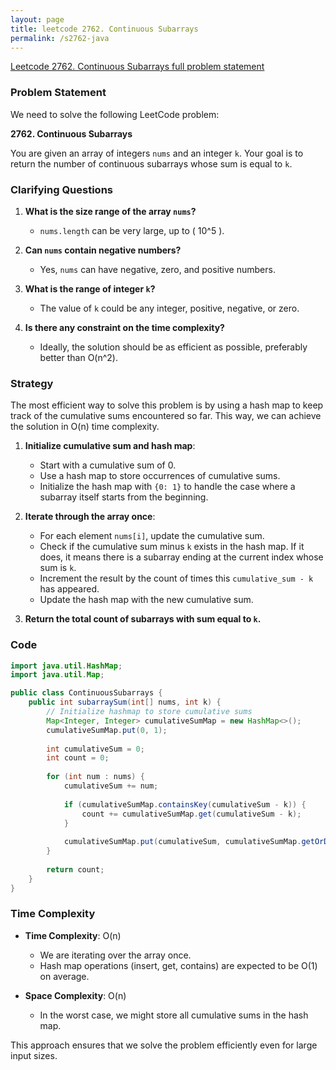 ```yaml
---
layout: page
title: leetcode 2762. Continuous Subarrays
permalink: /s2762-java
---
```

[Leetcode 2762. Continuous Subarrays full problem statement](https://algoadvance.github.io/algoadvance/l2762)
### Problem Statement

We need to solve the following LeetCode problem:

**2762. Continuous Subarrays**

You are given an array of integers `nums` and an integer `k`. Your goal is to return the number of continuous subarrays whose sum is equal to `k`.

### Clarifying Questions

1. **What is the size range of the array `nums`?**
   - `nums.length` can be very large, up to \( 10^5 \).

2. **Can `nums` contain negative numbers?**
   - Yes, `nums` can have negative, zero, and positive numbers.

3. **What is the range of integer `k`?**
   - The value of `k` could be any integer, positive, negative, or zero.

4. **Is there any constraint on the time complexity?**
   - Ideally, the solution should be as efficient as possible, preferably better than O(n^2).

### Strategy

The most efficient way to solve this problem is by using a hash map to keep track of the cumulative sums encountered so far. This way, we can achieve the solution in O(n) time complexity.

1. **Initialize cumulative sum and hash map**:
   - Start with a cumulative sum of 0.
   - Use a hash map to store occurrences of cumulative sums.
   - Initialize the hash map with `{0: 1}` to handle the case where a subarray itself starts from the beginning.

2. **Iterate through the array once**:
   - For each element `nums[i]`, update the cumulative sum.
   - Check if the cumulative sum minus `k` exists in the hash map. If it does, it means there is a subarray ending at the current index whose sum is `k`.
   - Increment the result by the count of times this `cumulative_sum - k` has appeared.
   - Update the hash map with the new cumulative sum.

3. **Return the total count of subarrays with sum equal to `k`.**

### Code

```java
import java.util.HashMap;
import java.util.Map;

public class ContinuousSubarrays {
    public int subarraySum(int[] nums, int k) {
        // Initialize hashmap to store cumulative sums
        Map<Integer, Integer> cumulativeSumMap = new HashMap<>();
        cumulativeSumMap.put(0, 1);
        
        int cumulativeSum = 0;
        int count = 0;
        
        for (int num : nums) {
            cumulativeSum += num;
            
            if (cumulativeSumMap.containsKey(cumulativeSum - k)) {
                count += cumulativeSumMap.get(cumulativeSum - k);
            }
            
            cumulativeSumMap.put(cumulativeSum, cumulativeSumMap.getOrDefault(cumulativeSum, 0) + 1);
        }
        
        return count;
    }
}
```

### Time Complexity

- **Time Complexity**: O(n)
  - We are iterating over the array once.
  - Hash map operations (insert, get, contains) are expected to be O(1) on average.
  
- **Space Complexity**: O(n)
  - In the worst case, we might store all cumulative sums in the hash map.

This approach ensures that we solve the problem efficiently even for large input sizes.